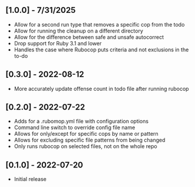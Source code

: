 ## [1.0.0] - 7/31/2025

- Allow for a second run type that removes a specific cop from the todo
- Allow for running the cleanup on a different directory
- Allow for the difference between safe and unsafe autocorrect
- Drop support for Ruby 3.1 and lower
- Handles the case where Rubocop puts criteria and not exclusions in the to-do

## [0.3.0] - 2022-08-12

- More accurately update offense count in todo file after running rubocop

## [0.2.0] - 2022-07-22

- Adds for a .rubomop.yml file with configuration options
- Command line switch to override config file name
- Allows for only/except for specific cops by name or pattern 
- Allows for excluding specific file patterns from being changed
- Only runs rubocop on selected files, not on the whole repo

## [0.1.0] - 2022-07-20

- Initial release

